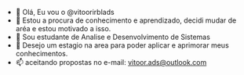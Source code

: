 - 👋 Olá, Eu vou o @vitoorirblads
- 👀 Estou a procura de conhecimento e aprendizado, decidi mudar de aréa e estou motivado a isso.
- 🌱 Sou estudante de Analise e Desenvolvimento de Sistemas
- 💞️ Desejo um estagio na area para poder aplicar e aprimorar meus conhecimentos.
- 📫 aceitando propostas no e-mail: vitoor.ads@outlook.com

<!---
vitoorirblads/vitoorirblads is a ✨ special ✨ repository because its `README.md` (this file) appears on your GitHub profile.
You can click the Preview link to take a look at your changes.
--->
